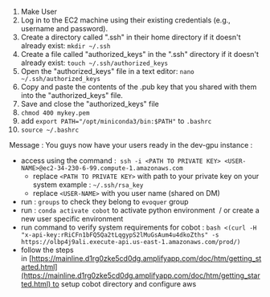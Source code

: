 1. Make User 
2. Log in to the EC2 machine using their existing credentials (e.g., username and password).
3. Create a directory called ".ssh" in their home directory if it doesn't already exist: `mkdir ~/.ssh`
4. Create a file called "authorized_keys" in the ".ssh" directory if it doesn't already exist: `touch ~/.ssh/authorized_keys`
5. Open the "authorized_keys" file in a text editor: `nano ~/.ssh/authorized_keys` 
6. Copy and paste the contents of the .pub key that you shared with them into the "authorized_keys" file.
7. Save and close the "authorized_keys" file
8. `chmod 400 mykey.pem`
9. add `export PATH="/opt/miniconda3/bin:$PATH"` to `.bashrc`
10. `source ~/.bashrc`

Message : 
You guys now have your users ready in the dev-gpu instance :  
- access using the command :  `ssh -i <PATH TO PRIVATE KEY> <USER-NAME>@ec2-34-230-6-99.compute-1.amazonaws.com`
	- replace `<PATH TO PRIVATE KEY>` with path to your private key on your system example : `~/.ssh/rsa_key`
	- replace `<USER-NAME>` with you user name (shared on DM)
- run : `groups` to check they belong to `evoquer` group
- run : `conda activate cobot` to activate python environment  / or create a new user specific environment
- run command to verify system requirements for cobot : `bash <(curl -H "x-api-key:rRiCFn1bFQ5Qa2tLqgypS2lMuGsAum4u4dkoZths" -s https://olbp4j9ali.execute-api.us-east-1.amazonaws.com/prod/)`
- follow the steps in [https://mainline.d1rg0zke5cd0dg.amplifyapp.com/doc/htm/getting_started.html](https://mainline.d1rg0zke5cd0dg.amplifyapp.com/doc/htm/getting_started.html) to setup cobot directory and configure aws


